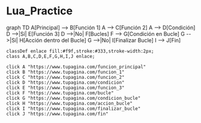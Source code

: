 # Lua_Practice
graph TD
    A[Principal] --> B[Función 1]
    A --> C[Función 2]
    A --> D[Condición]
    D -->|Sí| E[Función 3]
    D -->|No| F[Bucles]
    F --> G[Condición en Bucle]
    G -->|Sí| H[Acción dentro del Bucle]
    G -->|No| I[Finalizar Bucle]
    I --> J[Fin]

    classDef enlace fill:#f9f,stroke:#333,stroke-width:2px;
    class A,B,C,D,E,F,G,H,I,J enlace;

    click A "https://www.tupagina.com/funcion_principal"
    click B "https://www.tupagina.com/funcion_1"
    click C "https://www.tupagina.com/funcion_2"
    click D "https://www.tupagina.com/condicion"
    click E "https://www.tupagina.com/funcion_3"
    click F "https://www.tupagina.com/bucle"
    click G "https://www.tupagina.com/condicion_bucle"
    click H "https://www.tupagina.com/accion_bucle"
    click I "https://www.tupagina.com/finalizar_bucle"
    click J "https://www.tupagina.com/fin"
